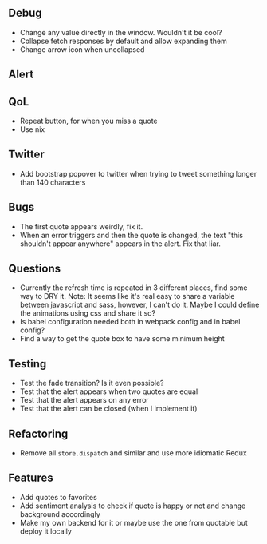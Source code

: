 ## Debug
* Change any value directly in the window. Wouldn't it be cool?
* Collapse fetch responses by default and allow expanding them
* Change arrow icon when uncollapsed

## Alert

## QoL
* Repeat button, for when you miss a quote
* Use nix

## Twitter
* Add bootstrap popover to twitter when trying to tweet something longer than 140 characters

## Bugs
* The first quote appears weirdly, fix it.
* When an error triggers and then the quote is changed, the text "this shouldn't appear anywhere" appears in the alert. Fix that liar.

## Questions
* Currently the refresh time is repeated in 3 different places, find some way to DRY it. Note: It seems like it's real easy to share a variable between javascript and sass, however, I can't do it. Maybe I could define the animations using css and share it so?
* Is babel configuration needed both in webpack config and in babel config?
* Find a way to get the quote box to have some minimum height

## Testing
* Test the fade transition? Is it even possible?
* Test that the alert appears when two quotes are equal
* Test that the alert appears on any error
* Test that the alert can be closed (when I implement it)

## Refactoring
* Remove all `store.dispatch` and similar and use more idiomatic Redux

## Features
* Add quotes to favorites
* Add sentiment analysis to check if quote is happy or not and change background accordingly
* Make my own backend for it or maybe use the one from quotable but deploy it locally
